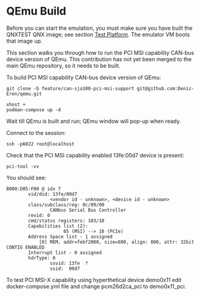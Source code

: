 # QEmu Build

Before you can start the emulation, you must make sure you have built the
QNXTEST QNX image; see section [Test Platform](../qnx710/image/). The emulator VM boots
that image up.

This section walks you through how to run the PCI MSI capability CAN-bus device
version of QEmu. This contribution has not yet been merged to the main QEmu
repository, so it needs to be built.

To build PCI MSI capability CAN-bus device version of QEmu:

    git clone -b feature/can-sja100-pci-msi-support git@github.com:Deniz-Eren/qemu.git

    xhost +
    podman-compose up -d

Wait till QEmu is built and run; QEmu window will pop-up when ready.

Connect to the session:

    ssh -p6022 root@localhost

Check that the PCI MSI capability enabled 13fe:00d7 device is present:

    pci-tool -vv

You should see:

    B000:D05:F00 @ idx 7
            vid/did: 13fe/00d7
                    <vendor id - unknown>, <device id - unknown>
            class/subclass/reg: 0c/09/00
                    CANbus Serial Bus Controller
            revid: 0
            cmd/status registers: 103/10
            Capabilities list (2):
                         05 (MSI) --> 10 (PCIe)
            Address Space list - 1 assigned
                [0] MEM, addr=febf2000, size=800, align: 800, attr: 32bit CONTIG ENABLED
            Interrupt list - 0 assigned
            hdrType: 0
                    ssvid: 13fe  ?
                    ssid:  00d7

To test PCI MSI-X capability using hyperthetical device demo0x11 edit
docker-compose.yml file and change pcm26d2ca_pci to demo0x11_pci.
